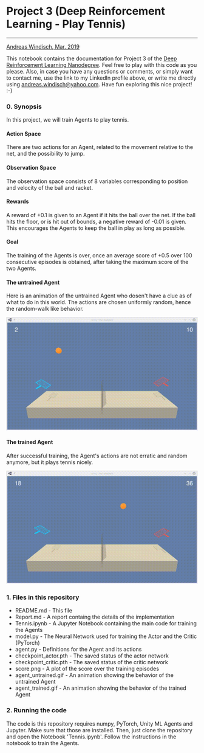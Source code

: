 # Project 3 (Deep Reinforcement Learning - Play Tennis)
---
[Andreas Windisch, Mar. 2019](https://www.linkedin.com/in/andreas-windisch-physics/)

This notebook contains the documentation for Project 3 of the [Deep Reinforcement Learning Nanodegree](https://www.udacity.com/course/deep-reinforcement-learning-nanodegree--nd893). Feel free to play with this code as you please. Also, in case you have any questions or comments, or simply want to contact me, use the link to my LinkedIn profile above, or write me directly using [andreas.windisch@yahoo.com](andreas.windisch@yahoo.com). Have fun exploring this nice project! :-)

### 0. Synopsis

In this project, we will train Agents to play tennis. 

#### Action Space
There are two actions for an Agent, related to the movement relative to the net, and the possibility to jump.

#### Observation Space
The observation space consists of 8 variables corresponding to position and velocity of the ball and racket.

#### Rewards
A reward of +0.1 is given to an Agent if it hits the ball over the net. If the ball hits the floor, or is hit out of bounds, a negative reward of -0.01 is given. This encourages the Agents to keep the ball in play as long as possible.

#### Goal
The training of the Agents is over, once an average score of +0.5 over 100 consecutive episodes is obtained, after taking the maximum score of the two Agents.

#### The untrained Agent
Here is an animation of the untrained Agent who dosen't have a clue as of what to do in this world. The actions are chosen uniformly random, hence the random-walk like behavior.

![The untrained Agent](agent_untrained.gif)

#### The trained Agent
After successful training, the Agent's actions are not erratic and random anymore, but it plays tennis nicely.   

![The trained Agent](agent_trained.gif)

### 1. Files in this repository

* README.md - This file
* Report.md - A report containg the details of the implementation 
* Tennis.ipynb - A Jupyter Notebook containing the main code for training the Agents 
* model.py - The Neural Network used for training the Actor and the Critic (PyTorch)
* agent.py - Definitions for the Agent and its actions
* checkpoint_actor.pth  - The saved status of the actor network
* checkpoint_critic.pth - The saved status of the critic network
* score.png - A plot of the score over the training episodes
* agent_untrained.gif - An animation showing the behavior of the untrained Agent
* agent_trained.gif - An animation showing the behavior of the trained Agent

### 2. Running the code
The code is this repository requires numpy, PyTorch, Unity ML Agents and Jupyter. Make sure that those are installed. Then, just clone the repository and open the Notebook 'Tennis.ipynb'. Follow the instructions in the notebook to train the Agents.
